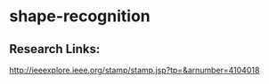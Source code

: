 # shape-recognition

## Research Links:
http://ieeexplore.ieee.org/stamp/stamp.jsp?tp=&arnumber=4104018
